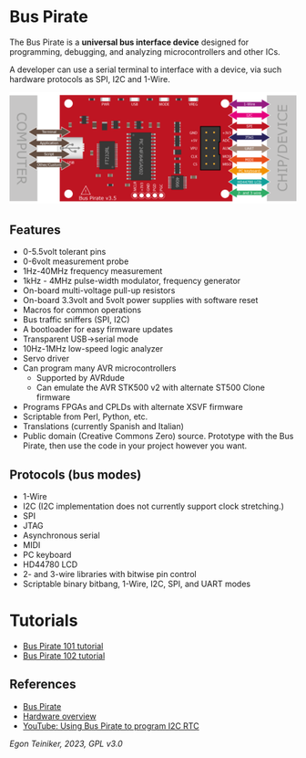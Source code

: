 # Bus Pirate 

The Bus Pirate is a **universal bus interface device** designed for programming, 
debugging, and analyzing microcontrollers and other ICs.

A developer can use a serial terminal to interface with a device, via such 
hardware protocols as SPI, I2C and 1-Wire.

![Bus Pirate](BusPirate.png)

## Features

* 0-5.5volt tolerant pins
* 0-6volt measurement probe
* 1Hz-40MHz frequency measurement
* 1kHz - 4MHz pulse-width modulator, frequency generator
* On-board multi-voltage pull-up resistors
* On-board 3.3volt and 5volt power supplies with software reset
* Macros for common operations
* Bus traffic sniffers (SPI, I2C)
* A bootloader for easy firmware updates
* Transparent USB->serial mode
* 10Hz-1MHz low-speed logic analyzer
* Servo driver
* Can program many AVR microcontrollers
    * Supported by AVRdude
    * Can emulate the AVR STK500 v2 with alternate ST500 Clone firmware
* Programs FPGAs and CPLDs with alternate XSVF firmware
* Scriptable from Perl, Python, etc.
* Translations (currently Spanish and Italian)
* Public domain (Creative Commons Zero) source. Prototype with the Bus Pirate, 
    then use the code in your project however you want.


## Protocols (bus modes)

* 1-Wire
* I2C (I2C implementation does not currently support clock stretching.)
* SPI
* JTAG
* Asynchronous serial
* MIDI
* PC keyboard
* HD44780 LCD
* 2- and 3-wire libraries with bitwise pin control
* Scriptable binary bitbang, 1-Wire, I2C, SPI, and UART modes

# Tutorials 
* [Bus Pirate 101 tutorial](http://dangerousprototypes.com/docs/Bus_Pirate_101_tutorial)
* [Bus Pirate 102 tutorial](http://dangerousprototypes.com/docs/Bus_Pirate_102_tutorial)


## References
* [Bus Pirate](http://dangerousprototypes.com/docs/Bus_Pirate)
* [Hardware overview](http://dangerousprototypes.com/docs/Hardware_overview)
* [YouTube: Using Bus Pirate to program I2C RTC](https://youtu.be/eWoG4V59R0M?si=RWo948RS2Amc1kdM)

*Egon Teiniker, 2023, GPL v3.0* 